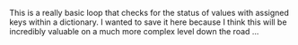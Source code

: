 This is a really basic loop that checks for the status of values with assigned keys within a dictionary. I wanted to save it here because I think this will be incredibly valuable on a much more complex level down the road ...
